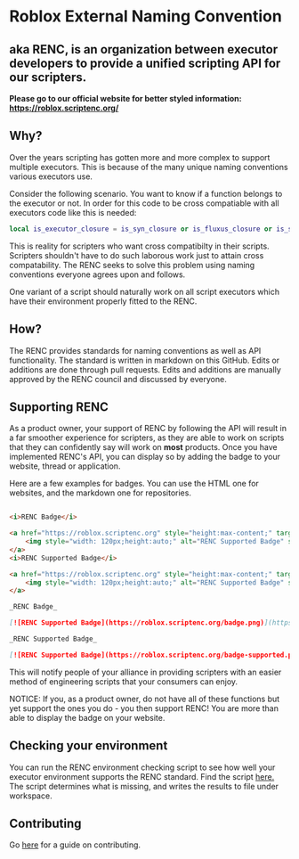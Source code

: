 # Roblox External Naming Convention
aka RENC, is an organization between executor developers to provide a unified scripting API for our scripters.
---   
**Please go to our official website for better styled information: https://roblox.scriptenc.org/**

## Why?
Over the years scripting has gotten more and more complex to support multiple executors. This is because of the many unique naming conventions various executors use.

Consider the following scenario. You want to know if a function belongs to the executor or not. In order for this code to be cross compatiable with all executors code like this is needed:
```lua
local is_executor_closure = is_syn_closure or is_fluxus_closure or is_sentinel_closure or is_krnl_closure or is_proto_closure or is_calamari_closure or is_electron_closure or is_elysian_closure
```
This is reality for scripters who want cross compatibilty in their scripts. Scripters shouldn't have to do such laborous work just to attain cross compatability. The RENC seeks to solve this problem using naming conventions everyone agrees upon and follows.

One variant of a script should naturally work on all script executors which have their environment properly fitted to the RENC. 

## How?
The RENC provides standards for naming conventions as well as API functionality. The standard is written in markdown on this GitHub. Edits or additions are done through pull requests. Edits and additions are manually approved by the RENC council and discussed by everyone.

## Supporting RENC
As a product owner, your support of RENC by following the API will result in a far smoother experience for scripters, as they are able to work on scripts that they can confidently say will work on **most** products. Once you have implemented RENC's API, you can display so by adding the badge to your website, thread or application.

Here are a few examples for badges. You can use the HTML one for websites, and the markdown one for repositories.
```html

<i>RENC Badge</i>

<a href="https://roblox.scriptenc.org" style="height:max-content;" target="_blank">
    <img style="width: 120px;height:auto;" alt="RENC Supported Badge" src="https://roblox.scriptenc.org/badge.png"/>
</a>
<i>RENC Supported Badge</i>

<a href="https://roblox.scriptenc.org" style="height:max-content;" target="_blank">
    <img style="width: 120px;height:auto;" alt="RENC Supported Badge" src="https://roblox.scriptenc.org/badge-supported.png"/>
</a>
```   
```md
_RENC Badge_

[![RENC Supported Badge](https://roblox.scriptenc.org/badge.png)](https://roblox.scriptenc.org)

_RENC Supported Badge_

[![RENC Supported Badge](https://roblox.scriptenc.org/badge-supported.png)](https://roblox.scriptenc.org)
```

This will notify people of your alliance in providing scripters with an easier method of engineering scripts that your consumers can enjoy.

NOTICE: If you, as a product owner, do not have all of these functions but yet support the ones you do - you then support RENC! You are more than able to display the badge on your website.

## Checking your environment

You can run the RENC environment checking script to see how well your executor environment supports the RENC standard. Find the script [here.](RENCCheckEnv.lua) The script determines what is missing, and writes the results to file under workspace.

## Contributing
Go [here](CONTRIBUTING.md) for a guide on contributing.